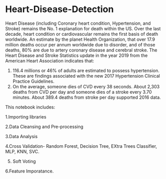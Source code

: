# Heart-Disease-Detection
Heart Disease (including Coronary heart condition, Hypertension, and Stroke) remains the No. 1 explanation for death within the US. Over the last decade, heart condition or cardiovascular remains the first basis of death worldwide. An estimate by the planet Health Organization, that over 17.9 million deaths occur per annum worldwide due to disorder, and of those deaths, 80% are due to artery coronary disease and cerebral stroke.
The Heart Disease and Stroke Statistics update in the year 2019 from the American Heart Association  indicates that:
1. 116.4 millions or 46% of adults are estimated to possess hypertension. These are findings associated with the new 2017 Hypertension Clinical Practice Guidelines.
2.  On the average, someone dies of CVD every 38 seconds. About 2,303 deaths from CVD per day and someone dies of a stroke every 3.70 minutes. About 389.4 deaths from stroke per day supported 2016 data.

This notebook includes:

1.Importing libraries

2.Data Cleansing and Pre-processing

3.Data Analysis

4.Cross Validation- Random Forest, Decision Tree, EXtra Trees Classifier, MLP, KNN, SVC.

5. Soft Voting

6.Feature Imporatance.
